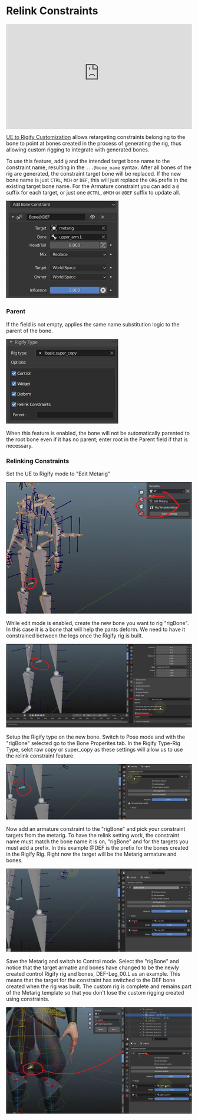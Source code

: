 # Relink Constraints

<div style="position: relative; width: 100%; height: 0; padding-bottom: 56.25%;">
<iframe src="https://blender-tools-documentation.s3.amazonaws.com/ue2rigify/advanced/relink-constraints.mp4" frameborder="0" allow="accelerometer; autoplay; clipboard-write; encrypted-media; gyroscope; picture-in-picture" allowfullscreen style="position: absolute; top: 0; left: 0; width: 100%; height: 100%;"></iframe>
</div>

[UE to Rigify Customization](https://docs.blender.org/manual/en/latest/addons/rigging/rigify/rig_types/basic.html)
allows retargeting constraints belonging to the bone to point at bones created in the process of generating the rig,
thus allowing custom rigging to integrate with generated bones.

To use this feature, add `@` and the intended target bone name to the constraint name, resulting in the `...@bone_name`
syntax. After all bones of the rig are generated, the constraint target bone will be replaced. If the new bone name is
just `CTRL`, `MCH` or `DEF`, this will just replace the `ORG` prefix in the existing target bone name. For the Armature
constraint you can add a `@` suffix for each target, or just one `@CTRL`, `@MCH` or `@DEF` suffix to update all.

![1](./images/relink-constraints/1.jpg)

### Parent
If the field is not empty, applies the same name substitution logic to the parent of the bone.

![2](./images/relink-constraints/2.jpg)

When this feature is enabled, the bone will not be automatically parented to the root bone even if it has no parent;
enter root in the Parent field if that is necessary.


### Relinking Constraints
Set the UE to Rigify mode to "Edit Metarig"

![3](./images/relink-constraints/3.jpg)

While edit mode is enabled, create the new bone you want to rig "rigBone". In this case it is a bone that will help the
pants deform. We need to have it constrained between the legs once the Rigify rig is built.

![4](./images/relink-constraints/4.jpg)

Setup the Rigify type on the new bone. Switch to Pose mode and with the "rigBone" selected go to the Bone Properites
tab. In the Rigify Type-Rig Type, selct raw copy or super_copy as these settings will allow us to use the relink
constraint feature.

![5](./images/relink-constraints/5.jpg)

Now add an armature constraint to the "rigBone" and pick your constraint targets from the metarig. To have the relink
setting work, the constraint name must match the bone name it is on, "rigBone" and for the targets you must add a
prefix. In this example @DEF is the prefix for the bones created in the Rigify Rig. Right now the target will be the
Metarig armature and bones.

![6](./images/relink-constraints/6.jpg)

Save the Metarig and switch to Control mode. Select the "rigBone" and notice that the target armatre and bones have
changed to be the newly created control Rigify rig and bones, DEF-Leg_00.L as an example. This means that the target
for the constraint has switched to the DEF bone created when the rig was built. The custom rig is complete and remains
part of the Metarig template so that you don't lose the custom rigging created using constraints.

![7](./images/relink-constraints/7.jpg)
